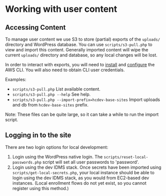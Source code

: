# Working with user content

## Accessing Content

To manage user content we use S3 to store (partial) exports of the `uploads/` directory and WordPress database. You can use `scripts/s3-pull.php` to view and import this content. Generally imported content will wipe the current `uploads/` directory and database, so any local changes will be lost.

In order to interact with exports, you will need to [install](https://docs.aws.amazon.com/cli/latest/userguide/getting-started-install.html) and [configure](https://docs.aws.amazon.com/cli/latest/userguide/cli-authentication-user.html#cli-authentication-user-configure.title) the AWS CLI. You will also need to obtain CLI user credentials.

Examples:

- `scripts/s3-pull.php` List available content.
- `scripts/s3-pull.php --help` See help.
- `scripts/s3-pull.php --import-prefix=hcdev-base-sites` Import uploads and db from `hcdev-base-sites` prefix.

Note: These files can be quite large, so it can take a while to run the import script.

## Logging in to the site

There are two login options for local development:

1) Login using the WordPress native login. The `scripts/reset-local-passwords.php` script will set all user passwords to 'password'.
2) Login using the dev IDMS stack. Once secrets have been imported using `scripts/get-local-secrets.php`, your local instance should be able to login using the dev IDMS stack, as you would from EC2-based dev instances. (Local enrollment flows do not yet exist, so you cannot register using this method.)